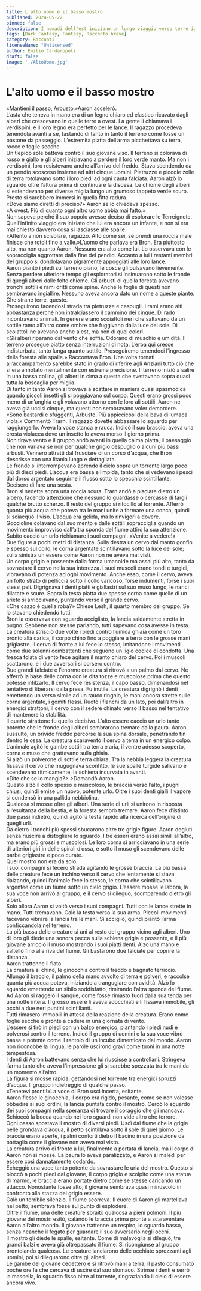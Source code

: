 ```yaml
---
title: L'alto uomo e il basso mostro
published: 2024-05-22
pinned: false
description: I nomadi dell'est iniziano un lungo viaggio verso terre ignote, alla ricerca di un posto da chiamare casa.
tags: [Dark Fantasy, Fantasy, Racconto breve]
category: Racconti
licenseName: "Unlicensed"
author: Emilio Cardaropoli
draft: false
image: './AltoUomo.jpg'
---
```


# L'alto uomo e il basso mostro

«Mantieni il passo, Arbusto.»Aaron accelerò. </br>
L’asta che teneva in mano era di un legno chiaro ed elastico ricavato dagli alberi che crescevano in quelle terre a ovest. La gente li chiamava i verdispini, e il loro legno era perfetto per le lance. Il ragazzo procedeva tenendola avanti a se, tastando di tanto in tanto il terreno come fosse un bastone da passeggio. L’estremità piatta dell’arma picchettava su terra, rocce e foglie secche.</br>
Un tiepido sole batteva contro il suo giovane viso. Il terreno si colorava di rosso e giallo e gli alberi iniziavano a perdere il loro verde manto. Ma non i verdispini, loro resistevano anche all’arrivo del freddo.
Stava scendendo da un pendio scosceso insieme ad altri cinque uomini. Pietruzze e piccole zolle di terra rotolavano sotto i loro piedi ad ogni cauta falciata. Aaron alzò lo sguardo oltre l’altura prima di continuare la discesa. Le chiome degli alberi si estendevano per diverse miglia lungo un grumoso tappeto verde scuro. Presto si sarebbero immersi in quella fitta radura.</br>
«Dove siamo diretti di preciso?» Aaron se lo chiedeva spesso.</br>
«A ovest. Più di quanto ogni altro uomo abbia mai fatto.»</br>
Non sapeva perché il suo popolo avesse deciso di esplorare le Terreignote. Quell’infinito viaggio era iniziato che lui era ancora un infante, e non si era mai chiesto davvero cosa si lasciasse alle spalle.</br>
«Attento a non scivolare, ragazzo. Alto come sei, se prendi una roccia male finisce che rotoli fino a valle.»L’uomo che parlava era Bron. Era piuttosto alto, ma non quanto Aaron. Nessuno era alto come lui. Lo osservava con le sopracciglia aggrottate dalla fine del pendio. Accanto a lui i restanti membri del gruppo si dondolavano pigramente appoggiati alle loro lance.</br>
Aaron piantò i piedi sul terreno piano, le cosce gli pulsavano lievemente. Senza perdere ulteriore tempo gli esploratori si insinuarono sotto le fronde di quegli alberi dalle folte chiome. Gli arbusti di quella foresta avevano tronchi sottili e rami dritti come spine. Anche le foglie di questi non sembravano ingiallire. Nessuno aveva ancora dato un nome a queste piante.</br>
Che strane terre, queste.</br>
Proseguirono facendosi strada tra pietruzze e cespugli. I rami erano alti abbastanza perché non intralciassero il cammino dei cinque. Di rado incontravano animali. In genere erano scoiattoli neri che saltavano da un sottile ramo all’altro come ombre che fuggivano dalla luce del sole. Di scoiattoli ne avevano anche a est, ma non di quei colori.</br>
«Gli alberi riparano dal vento che soffia. Odorano di muschio e umidità. Il terreno prosegue piatto senza interruzioni di nota. L’erba qui cresce indisturbata, tanto lunga quanto sottile. Proseguiremo tenendoci l’ingresso della foresta alle spalle.» Raccontava Bron. Una volta tornati all’accampamento sarebbe stato in grado di riferire agli Anziani tutto ciò che si era annotato mentalmente con estrema precisione.
Il terreno iniziò a salire in una bassa collina, gli alberi in cima a questa che svettavano sopra quasi tutta la boscaglia per miglia.</br>
Di tanto in tanto Aaron si trovava a scattare in maniera quasi spasmodica quando piccoli insetti gli si poggiavano sul corpo. Questi erano grossi poco meno di un’unghia e gli volavano attorno con le loro ali sottili. Aaron ne aveva già uccisi cinque, ma questi non sembravano voler demordere.</br>
«Sono bastardi e sfuggenti, Arbusto. Più appiccicosi della bava di lumaca viola.» Commentò Trarn. Il ragazzo dovette abbassare lo sguardo per raggiungerlo. Aveva la voce stanca e rauca. Indicò il suo braccio: aveva una crosta violacea dove un insetto lo aveva morso il giorno prima.</br>
Non tirava vento e il gruppo andò avanti in quella calma piatta, il paesaggio che non variava se non per qualche grigio cespuglio o alcuni più bassi arbusti. Vennero attratti dal frusciare di un corso d’acqua, che Bron descrisse con una litania lunga e dettagliata.</br>
Le fronde si interrompevano aprendo il cielo sopra un torrente largo poco più di dieci piedi. L’acqua era bassa e limpida, tanto che si vedevano i pesci dal dorso argentato seguirne il flusso sotto lo specchio scintillante.</br>
Decisero di fare una sosta.</br>
Bron si sedette sopra una roccia scura. Trarn andò a pisciare dietro un albero, facendo attenzione che nessuno lo guardasse o cercasse di fargli qualche brutto scherzo. Il resto del gruppo si rifocillò al torrente. Afferrò quanta più acqua che poteva tra le mani unite a formare una conca, quindi si sciacquò il viso. L’acqua era gelida, ma lo rinvigorì a dovere.</br>
Goccioline colavano dal suo mento e dalle sottili sopracciglia quando un movimento improvviso dall’altra sponda del fiume attirò la sua attenzione. Subito cacciò un urlo richiamare i suoi compagni. «Venite a vedere!»</br>
Due figure a pochi metri di distanza. Sulla destra un cervo dal manto gonfio e spesso sul collo, le corna argentate scintillavano sotto la luce del sole; sulla sinistra un essere come Aaron non ne aveva mai visti. </br>
Un corpo grigio e possente dalla forma umanoide ma assai più alto, tanto da sovrastare il cervo nella sua interezza. I suoi muscoli erano tondi e turgidi, vibravano di potenza ad ogni movimento. Anche esso, come il cervo, aveva un folto strato di pelliccia sotto il collo varicoso, forse indumenti, forse i suoi stessi peli. Digrignava i denti piatti e giallastri sul suo muso lungo, le narici dilatate e scure. Sopra la testa piatta due spesse corna come quelle di un ariete si arricciavano, puntando verso il grande cervo.</br>
«Che cazzo è quella roba?» Chiese Lesh, il quarto membro del gruppo. Se lo stavano chiedendo tutti.</br>
Bron la osservava con sguardo accigliato, la lancia saldamente stretta in pugno. Sebbene non stesse parlando, tutti sapevano cosa avesse in testa.</br>
La creatura strisciò due volte i piedi contro l’umida ghiaia come un toro pronto alla carica, il corpo chino fino a poggiare a terra con le grosse mani grigiastre. Il cervo di fronte a lui fece lo stesso, imitandone i movimenti come due solenni combattenti che seguono un ligio codice di condotta. Una fresca folata di vento fece agitare il manto chiaro del cervo. Poi i muscoli scattarono, e i due avversari si corsero contro.</br>
Due grandi falciate e l’enorme creatura si ritrovò a un palmo dal cervo. Ne afferrò la base delle corna con le dita tozze e muscolose prima che questo potesse infilzarlo. Il cervo fece resistenza, il capo basso, dimenandosi nel tentativo di liberarsi dalla presa. Fu inutile. La creatura digrignò i denti emettendo un verso simile ad un rauco ringhio, le mani ancora strette sulle corna argentate, i gomiti flessi. Ruotò i fianchi da un lato, poi dall’altro in energici strattoni, il cervo con il sedere chinato verso il basso nel tentativo di mantenere la stabilità. </br>
Il quarto strattone fu quello decisivo. L’alto essere cacciò un urlo tanto potente che le fronde degli alberi sembrarono tremare dalla paura. Aaron sussultò, un brivido freddo percorse la sua spina dorsale, penetrando fin dentro le ossa. La creatura scaraventò il cervo a terra in un energico colpo. L’animale agitò le gambe sottili tra terra e aria, il ventre adesso scoperto, corna e muso che grattavano sulla ghiaia.</br>
Si alzò un polverone di sottile terra chiara. Tra la nebbia leggera la creatura fissava il cervo che mugugnava sconfitto, le sue spalle turgide salivano e scendevano ritmicamente, la schiena incurvata in avanti.</br>
«Dite che se lo mangia?> >Domandò Aaron.</br>
Questo alzò il collo spesso e muscoloso, le braccia verso l’alto, i pugni chiusi, quindi emise un nuovo, potente urlo. Oltre i suoi denti gialli il vapore si condensò in una pallida nebbiolina.</br>
Qualcosa si mosse oltre gli alberi. Una serie di urli si unirono in risposta all’esultanza della bestia, e la foresta sembrò tremare. Aaron fece d’istinto due passi indietro, quindi agitò la testa rapido alla ricerca dell’origine di quegli urli.</br>
Da dietro i tronchi più spessi sbucarono altre tre grigie figure. Aaron deglutì senza riuscire a distogliere lo sguardo.  I tre esseri erano assai simili all’altro, ma erano più grossi e muscolosi. Le loro corna si arricciavano in una serie di ulteriori giri in delle spirali d’ossa, e sotto il muso gli scendevano delle barbe grigiastre e poco curate.</br>
Quel mostro non era da solo.</br>
I suoi compagni si fecero strada agitando le grosse braccia. La più bassa delle creature fece un inchino verso il cervo che lentamente si stava rialzando, quindi l’animale fece lo stesso, le corna che scintillavano argentee come un fiume sotto un cielo grigio. L’essere mosse le labbra, la sua voce non arrivò al gruppo, e il cervo si dileguò, scomparendo dietro gli alberi.</br>
Solo allora Aaron si voltò verso i suoi compagni. Tutti con le lance strette in mano. Tutti tremavano. Calò la testa verso la sua arma. Piccoli movimenti facevano vibrare la lancia tra le mani. Si accigliò, quindi piantò l’arma conficcandola nel terreno.</br>
La più bassa delle creature si unì al resto del gruppo vicino agli alberi. Uno di loro gli diede una sonora pacca sulla schiena grigia e possente, e il più giovane arricciò il muso mostrando i suoi piatti denti. Alzò una mano e saltellò fino alla riva del fiume. Gli bastarono due falciate per coprire la distanza.</br>
Aaron trattenne il fiato.</br>
La creatura si chinò, le ginocchia contro il freddo e bagnato terriccio. Allungò il braccio, il palmo della mano avvolto di terra e polveri, e raccolse quanta più acqua poteva, iniziando a trangugiare con avidità.
Alzò lo sguardo emettendo un sibilo soddisfatto, rimirando l’altra sponda del fiume. Ad Aaron si raggelò il sangue, come fosse rimasto fuori dalla sua tenda per una notte intera. Il grosso essere li aveva adocchiati e li fissava immobile, gli occhi a due neri puntini scintillanti.</br>
Tutti rimasero immobili in attesa della reazione della creatura. Erano come foglie secche e pronte a cadere in una giornata di vento.</br>
L’essere si tirò in piedi con un balzo energico, piantando i piedi nudi e polverosi contro il terreno. Indicò il gruppo di uomini e la sua voce vibrò bassa e potente come il rantolo di un incubo dimenticato dal mondo. Aaron non riconobbe la lingua, le parole uscirono gravi come tuoni in una notte tempestosa.</br>
I denti di Aaron battevano senza che lui riuscisse a controllarli. Stringeva l’arma tanto che aveva l’impressione gli si sarebbe spezzata tra le mani da un momento all’altro.</br>
La figura si mosse rapida, gettandosi nel torrente tra energici spruzzi d’acqua. Il gruppo indietreggiò di qualche passo.</br>
«Tenetevi pronti!»La voce di Bron uscì incerta, esitante.</br>
Aaron flesse le ginocchia, il corpo era rigido, pesante, come se non volesse obbedire ai suoi ordini, la lancia puntata contro il mostro. Cercò lo sguardo dei suoi compagni nella speranza di trovare il coraggio che gli mancava. Schioccò la bocca quando nei loro sguardi non vide altro che terrore.</br>
Ogni passo spostava il mostro di diversi piedi. Uscì dal fiume che la grigia pelle grondava d’acqua, il petto scintillava sotto il sole di quel giorno. Le braccia erano aperte, i palmi contorti dietro il bacino in una posizione da battaglia come il giovane non aveva mai visto.</br>
La creatura arrivò di fronte a lui, finalmente a portata di lancia, ma il corpo di Aaron non si mosse. La paura lo aveva paralizzato, e Aaron si maledì per essere così dannatamente codardo.</br>
Echeggiò una voce tanto potente da sovrastare le urla del mostro. Questo si bloccò a pochi piedi dal giovane, il corpo grigio e scolpito come una statua di marmo, le braccia erano portate dietro come se stesse caricando un attacco. Nonostante fosse alto, il giovane sembrava quasi minuscolo in confronto alla stazza del grigio essere.</br>
Calò un terribile silenzio. Il fiume scorreva. Il cuore di Aaron gli martellava nel petto, sembrava fosse sul punto di esplodere.</br>
Oltre il fiume, una delle creature sbraitò qualcosa a pieni polmoni. Il più giovane dei mostri esitò, calando le braccia prima pronte a scaraventare Aaron all’altro mondo. Il giovane trattenne un respiro, lo sguardo basso, senza neanche il fegato per guardare il suo avversario negli occhi.</br>
Il mostro gli diede le spalle, esitante. Come di malavoglia si dileguò, tre grandi balzi e aveva già oltrepassato il fiume. Si ricongiunse al gruppo brontolando qualcosa. Le creature lanciarono delle occhiate sprezzanti agli uomini, poi si dileguarono oltre gli alberi.</br>
Le gambe del giovane cedettero e si ritrovò mani a terra, il pasto consumato poche ore fa che cercava di uscire dal suo stomaco. Strinse i denti e serrò la mascella, lo sguardo fisso oltre al torrente, ringraziando il cielo di essere ancora vivo.</br>
